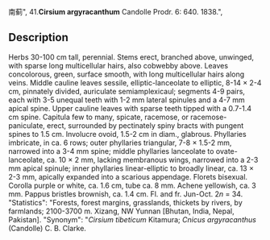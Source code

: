 南蓟",
41.**Cirsium argyracanthum** Candolle Prodr. 6: 640. 1838.",

## Description
Herbs 30-100 cm tall, perennial. Stems erect, branched above, unwinged, with sparse long multicellular hairs, also cobwebby above. Leaves concolorous, green, surface smooth, with long multicellular hairs along veins. Middle cauline leaves sessile, elliptic-lanceolate to elliptic, 8-14 × 2-4 cm, pinnately divided, auriculate semiamplexicaul; segments 4-9 pairs, each with 3-5 unequal teeth with 1-2 mm lateral spinules and a 4-7 mm apical spine. Upper cauline leaves with sparse teeth tipped with a 0.7-1.4 cm spine. Capitula few to many, spicate, racemose, or racemose-paniculate, erect, surrounded by pectinately spiny bracts with pungent spines to 1.5 cm. Involucre ovoid, 1.5-2 cm in diam., glabrous. Phyllaries imbricate, in ca. 6 rows; outer phyllaries triangular, 7-8 × 1.5-2 mm, narrowed into a 3-4 mm spine; middle phyllaries lanceolate to ovate-lanceolate, ca. 10 × 2 mm, lacking membranous wings, narrowed into a 2-3 mm apical spinule; inner phyllaries linear-elliptic to broadly linear, ca. 13 × 2-3 mm, apically expanded into a scarious appendage. Florets bisexual. Corolla purple or white, ca. 1.6 cm, tube ca. 8 mm. Achene yellowish, ca. 3 mm. Pappus bristles brownish, ca. 1.4 cm. Fl. and fr. Jun-Oct. 2*n* = 34.
  "Statistics": "Forests, forest margins, grasslands, thickets by rivers, by farmlands; 2100-3700 m. Xizang, NW Yunnan [Bhutan, India, Nepal, Pakistan].
  "Synonym": "*Cirsium tibeticum* Kitamura; *Cnicus argyracanthus* (Candolle) C. B. Clarke.
